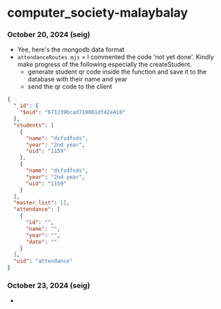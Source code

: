 # computer_society-malaybalay
 

### October 20, 2024 (seig)

- Yee, here's the mongodb data format
- `attendanceRoutes.mjs` = I commented the code 'not yet done'. Kindly make progress of the following especially the createStudent.
    - generate student qr code inside the function and save it to the database with their name and year
    - send the qr code to the client 

```json
{
  "_id": {
    "$oid": "671239bcad710001df42e410"
  },
  "students": [
    {
      "name": "dsfsdfsds",
      "year": "2nd year",
      "uid": "1159"
    },
    {
      "name": "dsfsdfsds",
      "year": "2nd year",
      "uid": "1159"
    }
  ],
  "master_list": [],
  "attendance": [
    {
      "id": "",
      "name": "",
      "year": "",
      "date": ""
    }
  ],
  "uid": "attendance"
}
```

### October 23, 2024 (seig)

- 